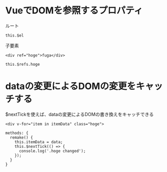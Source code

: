 # VueでDOMを参照するプロパティ
ルート  
```
this.$el
```

子要素
```
<div ref="hoge">fuga</div>

this.$refs.hoge
```

# dataの変更によるDOMの変更をキャッチする
$nextTickを使えば、dataの変更によるDOMの書き換えをキャッチできる  
```
<div v-for="item in itemData" class="hoge">

methods: {
  remake() {
    this.itemData = data;
    this.$nextTick(() => {
      console.log('.hoge changed');
    });
  }
}
```
